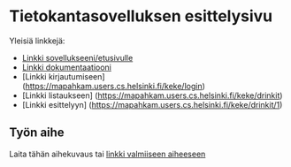 # Tietokantasovelluksen esittelysivu

Yleisiä linkkejä:

* [Linkki sovellukseeni/etusivulle](https://mapahkam.users.cs.helsinki.fi/keke)
* [Linkki dokumentaatiooni](https://github.com/StargazerSalvation/Tsoha-Bootstrap/blob/master/doc/dokumentaatio.pdf)
* [Linkki kirjautumiseen] (https://mapahkam.users.cs.helsinki.fi/keke/login)
* [Linkki listaukseen] (https://mapahkam.users.cs.helsinki.fi/keke/drinkit)
* [Linkki esittelyyn] (https://mapahkam.users.cs.helsinki.fi/keke/drinkit/1)

## Työn aihe

Laita tähän aihekuvaus tai [linkki valmiiseen aiheeseen](http://advancedkittenry.github.io/suunnittelu_ja_tyoymparisto/aiheet/Drinkkiarkisto.html) 
